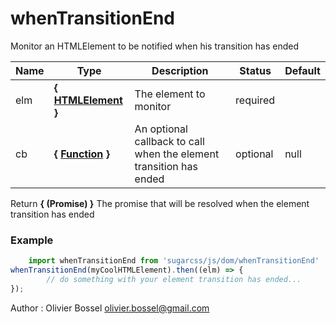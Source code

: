 # whenTransitionEnd

Monitor an HTMLElement to be notified when his transition has ended



Name  |  Type  |  Description  |  Status  |  Default
------------  |  ------------  |  ------------  |  ------------  |  ------------
elm  |  **{ [HTMLElement](https://developer.mozilla.org/fr/docs/Web/API/HTMLElement) }**  |  The element to monitor  |  required  |
cb  |  **{ [Function](https://developer.mozilla.org/fr/docs/Web/JavaScript/Reference/Objets_globaux/Function) }**  |  An optional callback to call when the element transition has ended  |  optional  |  null

Return **{ (Promise) }** The promise that will be resolved when the element transition has ended

### Example
```js
	import whenTransitionEnd from 'sugarcss/js/dom/whenTransitionEnd'
whenTransitionEnd(myCoolHTMLElement).then((elm) => {
		// do something with your element transition has ended...
});
```
Author : Olivier Bossel <olivier.bossel@gmail.com>